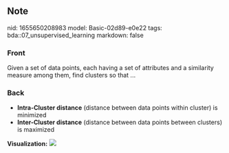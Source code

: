 ## Note
nid: 1655650208983
model: Basic-02d89-e0e22
tags: bda::07_unsupervised_learning
markdown: false

### Front
Given a set of data points, each having a set of attributes and a similarity measure among them, find clusters so that ...

### Back
<ul>
  <li><b>Intra-Cluster distance</b> (distance between data points
  within cluster) is minimized
  <li><b>Inter-Cluster distance</b> (distance between data points
  between clusters) is maximized
</ul><b>Visualization:</b> <img src= 
"paste-f4e471645335d55081de109015f168e43fb843c4.jpg">
